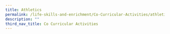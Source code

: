 ```yaml
---
title: Athletics
permalink: /life-skills-and-enrichment/Co-Curricular-Activities/athletics/
description: ""
third_nav_title: Co Curricular Activities
---
```

